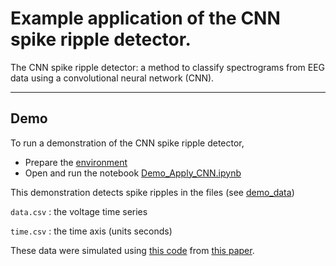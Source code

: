 # Example application of the CNN spike ripple detector.

The CNN spike ripple detector: a method to classify spectrograms from EEG data using a convolutional neural network (CNN).

----

## Demo

To run a demonstration of the CNN spike ripple detector,

- Prepare the [environment](#../README.md/environment)
- Open and run the notebook [Demo_Apply_CNN.ipynb](Demo_Apply_CNN.ipynb)

This demonstration detects spike ripples in the files (see [demo_data](./demo_data))

`data.csv` : the voltage time series

`time.csv` : the time axis (units seconds)

These data were simulated using [this code](https://github.com/Mark-Kramer/Spike-Ripple-Detector-Method/tree/simulations/Simulations) from [this paper](https://pubmed.ncbi.nlm.nih.gov/27988323/).
